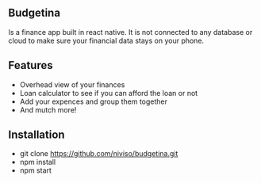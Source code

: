 ## Budgetina
Is a finance app built in react native.
It is not connected to any database or cloud to make sure your financial data stays on your phone.

## Features
- Overhead view of your finances
- Loan calculator to see if you can afford the loan or not
- Add your expences and group them together
- And mutch more!

## Installation
- git clone https://github.com/niviso/budgetina.git
- npm install
- npm start
